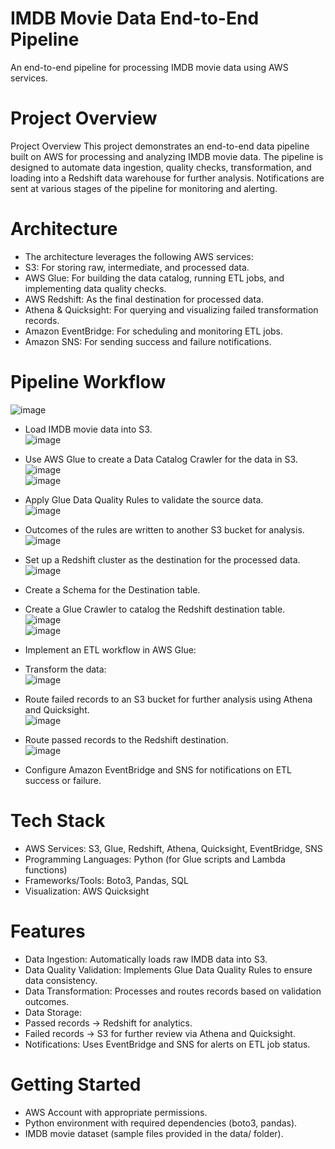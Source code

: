 # IMDB Movie Data End-to-End Pipeline
An end-to-end pipeline for processing IMDB movie data using AWS services.

# Project Overview
Project Overview
This project demonstrates an end-to-end data pipeline built on AWS for processing and analyzing IMDB movie data. The pipeline is designed to automate data ingestion, quality checks, transformation, and loading into a Redshift data warehouse for further analysis. Notifications are sent at various stages of the pipeline for monitoring and alerting.

# Architecture
* The architecture leverages the following AWS services:<br/>
* S3: For storing raw, intermediate, and processed data.<br/>
* AWS Glue: For building the data catalog, running ETL jobs, and implementing data quality checks.<br/>
* AWS Redshift: As the final destination for processed data.<br/>
* Athena & Quicksight: For querying and visualizing failed transformation records.<br/>
* Amazon EventBridge: For scheduling and monitoring ETL jobs.<br/>
* Amazon SNS: For sending success and failure notifications.<br/>



# Pipeline Workflow
![image](https://github.com/user-attachments/assets/c81ae5a9-16bb-40a8-91f8-39e0f2ac622f)<br/>

* Load IMDB movie data into S3.<br/> ![image](https://github.com/user-attachments/assets/5e0ef8b0-c83f-4023-878a-5ee860647044)<br/>

* Use AWS Glue to create a Data Catalog Crawler for the data in S3.<br/> ![image](https://github.com/user-attachments/assets/449b6e0d-4482-4b14-8750-75827ff00f37)<br/> ![image](https://github.com/user-attachments/assets/bd66f62d-18b1-401b-b142-1018d5bc3c0a)<br/>


* Apply Glue Data Quality Rules to validate the source data.<br/>![image](https://github.com/user-attachments/assets/0e0ce149-0a2d-4d09-88a1-6e3c7947fafc)<br/>

* Outcomes of the rules are written to another S3 bucket for analysis.<br/>![image](https://github.com/user-attachments/assets/d6a9a315-fa8c-4abb-8317-77f7d59e8014)<br/>

* Set up a Redshift cluster as the destination for the processed data.<br/>![image](https://github.com/user-attachments/assets/1a3e918d-95d5-4c70-9bef-53cf88476402)<br/>
* Create a Schema for the Destination table.

* Create a Glue Crawler to catalog the Redshift destination table.<br/>![image](https://github.com/user-attachments/assets/42bb22c2-384f-4e33-99ab-18acce000b59)<br/>![image](https://github.com/user-attachments/assets/16207fd4-84cd-4399-b01a-4251f594d9c6)


* Implement an ETL workflow in AWS Glue:<br/>
* Transform the data:<br/>![image](https://github.com/user-attachments/assets/d3fbd9e6-8d82-4969-808f-9ff8305433df) <br/>

* Route failed records to an S3 bucket for further analysis using Athena and Quicksight.<br/>![image](https://github.com/user-attachments/assets/644dc70d-be31-4d51-b906-897b74edc85e)<br/>

* Route passed records to the Redshift destination.<br/>![image](https://github.com/user-attachments/assets/36306644-9b17-49a3-9d4a-f47604acb8f3)<br/>

* Configure Amazon EventBridge and SNS for notifications on ETL success or failure.<br/>

# Tech Stack
* AWS Services: S3, Glue, Redshift, Athena, Quicksight, EventBridge, SNS<br/>
* Programming Languages: Python (for Glue scripts and Lambda functions)<br/>
* Frameworks/Tools: Boto3, Pandas, SQL<br/>
* Visualization: AWS Quicksight<br/>

# Features
* Data Ingestion: Automatically loads raw IMDB data into S3.<br/>
* Data Quality Validation: Implements Glue Data Quality Rules to ensure data consistency.<br/>
* Data Transformation: Processes and routes records based on validation outcomes.<br/>
* Data Storage:<br/>
* Passed records → Redshift for analytics.<br/>
* Failed records → S3 for further review via Athena and Quicksight.<br/>
* Notifications: Uses EventBridge and SNS for alerts on ETL job status.<br/>

# Getting Started<br/>
* AWS Account with appropriate permissions.<br/>
* Python environment with required dependencies (boto3, pandas).<br/>
* IMDB movie dataset (sample files provided in the data/ folder).<br/>

